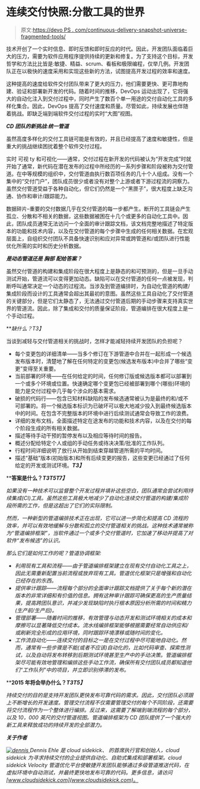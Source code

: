 # 连续交付快照:分散工具的世界

> 原文:[https://devo PS . com/continuous-delivery-snapshot-universe-fragmented-tools/](https://devops.com/continuous-delivery-snapshot-universe-fragmented-tools/)

技术开创了一个实时信息、即时反馈和即时反应的时代。因此，开发团队面临着巨大的压力，需要为软件应用程序提供持续的更新和修复。为了支持这个目标，开发哲学和方法比比皆是:敏捷、精益、scrum、看板和极限编程，仅举几例。开发团队正在以极快的速度采用和实现这些新的方法，试图提高开发过程的效率和速度。

这种提高的速度给软件交付团队带来了更大的压力，他们需要更快、更可靠地构建、验证和部署新开发的代码。随着时间的推移，DevOps 运动出现了，它将强大的自动化注入到交付过程中，同时产生了数百个单一用途的交付自动化工具的多样化集合。因此，DevOps 提高了交付速度和质量。尽管如此，持续发展也伴随着挑战。即缺乏端到端软件交付过程的实时“大图”视图。

***CD 团队的新挑战:统一管道***

虽然高度多样化的交付工具链可能是有效的，并且已经提高了速度和敏捷性，但是重大的挑战继续困扰着整个软件交付过程。

实时 可视 ty 和可视化——通常，交付过程在新开发的代码被认为“开发完成”时就开始了通常，新代码在潜在发布的过程中所经历的一系列步骤和阶段被称为交付管道。在中等规模的组织中，交付管道由执行数百项任务的几十个人组成。没有一个集中的“交付门户”，团队成员很少或者没有对整个上游或者下游过程流的洞察力。虽然交付管道受益于各种自动化，但它们仍然是一个“黑匣子”，很大程度上缺乏沟通、协作和审计/跟踪能力。

数据碎片–重要的交付数据几乎在交付管道的每一步都产生。断开的工具链会产生孤立、分散和不相关的数据，这些数据被困在十几个或更多的自动化工具中。因此，团队成员通常无法访问一个全面的审计跟踪文档，该文档完整地描述了特定版本的功能和技术内容，以及在交付管道的每个步骤中生成的任何相关数据。在宏观层面上，自组织交付团队不具备快速识别和应对异常或跨管道和/或团队进行性能优化所需的实时和历史分析数据。

***是动态管道还是*** ***胸部*** ***配给答案？***

虽然交付管道的构建和集成阶段在很大程度上是静态的和可预测的，但是一旦手动测试开始，管道流可以变得更加动态。缺陷可以在交付管道的任何一点被发现，判断呼叫通常决定一个动态的过程流。当涉及到管道编排时，为自动化管道的构建/集成阶段而设计的工具通常会超出其最初的意图。虽然这些工具自动化了交付管道的关键部分，但是它们太静态了，无法通过交付管道后期的手动步骤来支持真实世界的管道流。因此，除了集成和交付的质量保证阶段，管道编排在很大程度上是一个手动过程。

***缺什么？*T3】**

当谈到减轻与交付管道相关的挑战时，怎样才能减轻持续开发团队的负担呢？

*   每个变更包的详细清单——当多个修订在下游管道中合并在一起形成一个候选发布版本时，清楚地了解在任何特定的变更包(候选发布版本)中合并了哪些“变更”变得至关重要。
*   当前部署的环境——在任何给定的时间，任何修订版或候选版本都可以部署到一个或多个环境或位置。快速确定哪个变更包已经被部署到哪个(哪些)环境的能力是交付过程中几乎每个涉众的基本需求。
*   破损的代码行——包含已知材料缺陷的发布候选通常被认为是最终的和/或不可部署的。将一个候选版本标识为已破坏可以极大地减少投入到最终候选版本中的时间。在包含不完整版本的环境中进行后续测试通常会导致工作的浪费。
*   详细的发布文档，全面描述特定在途发布的功能和技术内容，以及在交付的每个阶段生成的所有相关数据。
*   描述等待手动干预的暂停发布以及相应等待时间的报告。
*   概述分配给特定个人或组的手动任务或待决决策/批准的工作队列。
*   行程时间详细说明了放行从开始到结束穿越管道所需的平均时间。
*   描述“基础”版本(初始版本)和所有后续变更的报告，这些变更已经通过了任何给定的开发或测试环境。***T3】***

****答案是什么？*T3**T5T7】*****

*如果没有一种技术可以监督整个开发过程并填补这些空白，团队通常会尝试利用持续集成(CI)工具。虽然这些工具极大地减少了自动化连续交付管道的构建/集成阶段所需的工作，但是这超出了它们的实际限制。*

*然而，一种新型的管道编排技术正在出现，它可以进一步简化和提高 CD 流程的效率，并可以有效地缓解与分散和孤立的交付管道相关的挑战。这种技术通常被称为“管道编排框架”，当软件通过一个或多个交付管道时，它加速了移动并提高了对软件“发布候选”的认识。*

*那么它们是如何工作的呢？管道协调框架:*

*   *利用现有工具和流程——由于管道编排框架建立在现有交付自动化工具之上，因此无需重新配置当前流程或放弃现有工具。管道优化框架只是增强和自动化已经存在的东西。*
*   *提供审计跟踪——流程每个部分的全面审计跟踪文档提供了关于每个新的潜在版本的非常详细和有价值的信息。拥有这种审计跟踪可确保更高的生产质量结果，提高跨团队意识，并减少发现缺陷时执行根本原因分析所需的时间和精力(生产前/生产后)。*
*   *管理部署——随着时间的推移，有效管理与动态开发和测试环境相关的成本和摩擦可以显著降低交付成本。流水线编排框架能够根据需要经常自动供应和/或刷新完全形成的应用环境，同时跟踪环境漂移或随时间的变化。*
*   *工作流自动化——连续交付的目标之一是在交付过程中尽可能地自动化。然而，通常有一些步骤是不能(或者不应该)自动化的，比如代码审查、探索性测试，以及自动将发布转移到后期测试环境甚至生产中的手动决策。管道编排框架尽可能有效地管理和编排这些手动工作流，确保所有交付团队成员都知道他们“工作队列”中的项目，并立即识别停滞的发布。*

****2015 年将会举办什么？*T3T5】***

*持续交付的目的是支持开发团队更快发布可靠代码的需求。因此，交付团队必须跟上不断增长的开发速度。管理交付流程不仅需要管理交付的每个不同阶段，还需要将交付流程作为一个整体进行编排。反过来，这需要了解端到端流程的每个部分，以及 10，000 英尺的交付管道视图。管道编排框架为 CD 团队提供了一个强大的新工具来释放成功的持续开发的全部潜力。*

***关于作者***

**[![dennis](../Images/4507cd4cff628cc2def8eb872899f829.png) ](https://devops.com/wp-content/uploads/2015/01/dennis.jpg) Dennis Ehle 是 cloud sidekick、* *的首席执行官和创始人，cloud sidekick 为寻求持续交付的企业提供自动化、自助式集成和部署框架。cloud sidekick Velocity 管道优化平台使敏捷开发团队能够通过多级管道推送代码，在虚拟环境中自动测试，并最终更快地发布可靠的代码。更多信息，请访问[www.cloudsidekick.com](www.cloudsidekick.com)。**